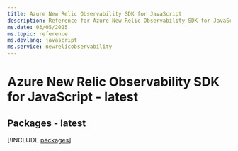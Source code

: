 ```yaml
---
title: Azure New Relic Observability SDK for JavaScript
description: Reference for Azure New Relic Observability SDK for JavaScript
ms.date: 03/05/2025
ms.topic: reference
ms.devlang: javascript
ms.service: newrelicobservability
---
```

# Azure New Relic Observability SDK for JavaScript - latest
## Packages - latest
[!INCLUDE [packages](new-relic-observability-index.md)]